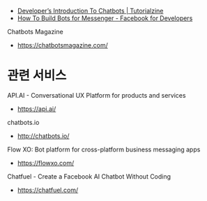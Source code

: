 - [Developer’s Introduction To Chatbots | Tutorialzine](http://tutorialzine.com/2016/11/introduction-to-chatbots/)
- [How To Build Bots for Messenger - Facebook for Developers](https://developers.facebook.com/blog/post/2016/04/12/bots-for-messenger/)

Chatbots Magazine
- https://chatbotsmagazine.com/

# 관련 서비스

API.AI - Conversational UX Platform for products and services
- https://api.ai/

chatbots.io
- http://chatbots.io/

Flow XO: Bot platform for cross-platform business messaging apps
- https://flowxo.com/

Chatfuel - Create a Facebook AI Chatbot Without Coding
- https://chatfuel.com/
